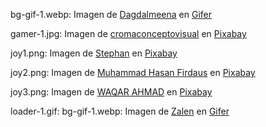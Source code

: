 bg-gif-1.webp: Imagen de <a href="https://gifer.com/en/user/363032">Dagdalmeena</a> en <a href="https://gifer.com/en">Gifer</a>

gamer-1.jpg: Imagen de <a href="https://pixabay.com/es/users/cromaconceptovisual-4595909/?utm_source=link-attribution&utm_medium=referral&utm_campaign=image&utm_content=6022003">cromaconceptovisual</a> en <a href="https://pixabay.com/es//?utm_source=link-attribution&utm_medium=referral&utm_campaign=image&utm_content=6022003">Pixabay</a>

joy1.png: Imagen de <a href="https://pixabay.com/es/users/io-images-1096650/?utm_source=link-attribution&utm_medium=referral&utm_campaign=image&utm_content=1784573">Stephan</a> en <a href="https://pixabay.com/es//?utm_source=link-attribution&utm_medium=referral&utm_campaign=image&utm_content=1784573">Pixabay</a>

joy2.png: Imagen de <a href="https://pixabay.com/es/users/hsnfirdaus-3317270/?utm_source=link-attribution&utm_medium=referral&utm_campaign=image&utm_content=7154684">Muhammad Hasan Firdaus</a> en <a href="https://pixabay.com/es//?utm_source=link-attribution&utm_medium=referral&utm_campaign=image&utm_content=7154684">Pixabay</a>

joy3.png: Imagen de <a href="https://pixabay.com/es/users/mirza-waqar-ahmad-13221478/?utm_source=link-attribution&utm_medium=referral&utm_campaign=image&utm_content=4544038">WAQAR AHMAD</a> en <a href="https://pixabay.com/es//?utm_source=link-attribution&utm_medium=referral&utm_campaign=image&utm_content=4544038">Pixabay</a>

loader-1.gif: bg-gif-1.webp: Imagen de <a href="https://gifer.com/en/user/331367">Zalen</a> en <a href="https://gifer.com/en">Gifer</a>
